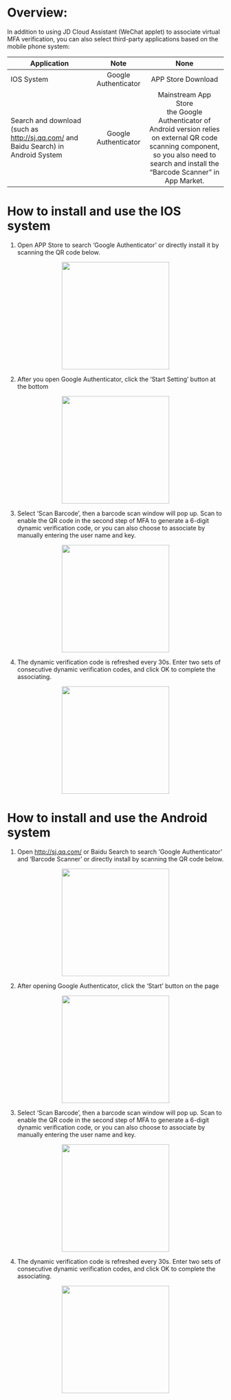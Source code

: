 # Overview:
In addition to using JD Cloud Assistant (WeChat applet) to associate virtual MFA verification, you can also select third-party applications based on the mobile phone system:

Application|Note|None
---|:--:|:---:
IOS System|Google Authenticator|APP Store Download
Search and download (such as http://sj.qq.com/ and Baidu Search) in Android System|Google Authenticator|Mainstream App Store <br /> the Google Authenticator of Android version relies on external QR code scanning component, <br /> so you also need to search and install the “Barcode Scanner” in App Market.

# How to install and use the IOS system
1. Open APP Store to search ‘Google Authenticator’ or directly install it by scanning the QR code below.
<div align =center><img width="250" heithgt="250" src=https://github.com/jdcloudcom/cn/blob/edit/image/IAM/Virtual%20MFA%20device/IOS%E4%BA%8C%E7%BB%B4%E7%A0%81.png></div>

2. After you open Google Authenticator, click the ‘Start Setting’ button at the bottom
<div align =center><img width="250" heithgt="250" src=https://github.com/jdcloudcom/cn/blob/edit/image/IAM/Virtual%20MFA%20device/IOS%E5%BC%80%E5%A7%8B%E8%AE%BE%E7%BD%AE.png></div>

3. Select ‘Scan Barcode’, then a barcode scan window will pop up. Scan to enable the QR code in the second step of MFA to generate a 6-digit dynamic verification code, or you can also choose to associate by manually entering the user name and key.
<div align =center><img width="250" heithgt="250" src=https://github.com/jdcloudcom/cn/blob/edit/image/IAM/Virtual%20MFA%20device/IOS%E6%89%AB%E6%8F%8F%E6%9D%A1%E5%BD%A2%E7%A0%81.png></div>

4. The dynamic verification code is refreshed every 30s. Enter two sets of consecutive dynamic verification codes, and click OK to complete the associating.
<div align =center><img width="250" heithgt="250" src=https://github.com/jdcloudcom/cn/blob/edit/image/IAM/Virtual%20MFA%20device/IOS%E5%8A%A8%E6%80%81%E9%AA%8C%E8%AF%81%E7%A0%81.png></div>

# How to install and use the Android system


1. Open http://sj.qq.com/ or Baidu Search to search ‘Google Authenticator’ and ‘Barcode Scanner’ or directly install by scanning the QR code below.
<div align =center><img width="250" heithgt="250" src=https://github.com/jdcloudcom/cn/blob/edit/image/IAM/Virtual%20MFA%20device/%E5%AE%89%E5%8D%93%E4%BA%8C%E7%BB%B4%E7%A0%81.png></div>

2. After opening Google Authenticator, click the ‘Start’ button on the page
<div align=center><img width="250" height="250" src=https://github.com/jdcloudcom/cn/blob/edit/image/IAM/Virtual%20MFA%20device/%E5%AE%89%E5%8D%93%E8%B0%B7%E6%AD%8C%E5%8A%A8%E6%80%81%E5%8F%A3%E4%BB%A4.png></div>

3. Select ‘Scan Barcode’, then a barcode scan window will pop up. Scan to enable the QR code in the second step of MFA to generate a 6-digit dynamic verification code, or you can also choose to associate by manually entering the user name and key. 
<div align=center><img width="250" height="250" src=https://github.com/jdcloudcom/cn/blob/edit/image/IAM/Virtual%20MFA%20device/%E5%AE%89%E5%8D%93%E6%89%AB%E6%8F%8F%E6%9D%A1%E5%BD%A2%E7%A0%81.png></div>

4. The dynamic verification code is refreshed every 30s. Enter two sets of consecutive dynamic verification codes, and click OK to complete the associating. 
<div align=center><img width="250" height="250" src=https://github.com/jdcloudcom/cn/blob/edit/image/IAM/Virtual%20MFA%20device/%E5%AE%89%E5%8D%93%E5%8A%A8%E6%80%81%E9%AA%8C%E8%AF%81%E7%A0%81.png></div>
